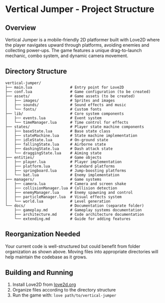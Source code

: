 # Vertical Jumper - Project Structure

## Overview
Vertical Jumper is a mobile-friendly 2D platformer built with Love2D where the player navigates upward through platforms, avoiding enemies and collecting power-ups. The game features a unique drag-to-launch mechanic, combo system, and dynamic camera movement.

## Directory Structure
```
vertical-jumper/
├── main.lua                 # Entry point for Love2D
├── conf.lua                 # Game configuration (to be created)
├── assets/                  # Game assets (to be created)
│   ├── images/              # Sprites and images
│   ├── sounds/              # Sound effects and music
│   └── fonts/               # Custom fonts
├── lib/                     # Core system components
│   ├── events.lua           # Event system
│   └── timeManager.lua      # Time control for effects
├── states/                  # Player state machine components
│   ├── baseState.lua        # Base state class
│   ├── stateMachine.lua     # State machine implementation
│   ├── idleState.lua        # On-ground state
│   ├── fallingState.lua     # Airborne state
│   ├── dashingState.lua     # Dash attack state
│   └── draggingState.lua    # Aiming state
├── entities/                # Game objects
│   ├── player.lua           # Player implementation
│   ├── platform.lua         # Standard platforms
│   ├── springboard.lua      # Jump-boosting platforms
│   └── bat.lua              # Enemy implementation
├── managers/                # Game systems
│   ├── camera.lua           # Camera and screen shake
│   ├── collisionManager.lua # Collision detection
│   ├── enemyManager.lua     # Enemy spawning and control
│   ├── particleManager.lua  # Visual effects system
│   └── world.lua            # Level generation
└── docs/                    # Documentation (separate folder)
    ├── gameplay.md          # Gameplay systems documentation
    ├── architecture.md      # Code architecture documentation
    └── extending.md         # Guide for adding features
```

## Reorganization Needed
Your current code is well-structured but could benefit from folder organization as shown above. Moving files into appropriate directories will help maintain the codebase as it grows.

## Building and Running
1. Install Love2D from [love2d.org](https://love2d.org)
2. Organize files according to the directory structure
3. Run the game with: `love path/to/vertical-jumper`